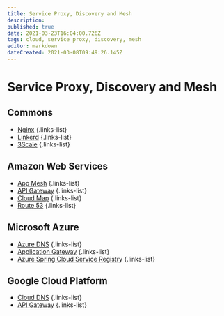 ```yaml
---
title: Service Proxy, Discovery and Mesh
description: 
published: true
date: 2021-03-23T16:04:00.726Z
tags: cloud, service proxy, discovery, mesh
editor: markdown
dateCreated: 2021-03-08T09:49:26.145Z
---
```


# Service Proxy, Discovery and Mesh

## Commons

- [Nginx](/training/cloud_and_devops/tbd)
{.links-list}
- [Linkerd](/training/cloud_and_devops/tbd)
{.links-list}
- [3Scale](/training/cloud_and_devops/service_proxy_discovery_mesh/3scale)
{.links-list}

## Amazon Web Services

- [App Mesh](/training/aws/app_mesh)
{.links-list}
- [API Gateway](/training/aws/api_gateway)
{.links-list}
- [Cloud Map](/training/aws/cloud_map)
{.links-list}
- [Route 53](/training/aws/route_53)
{.links-list}

## Microsoft Azure

- [Azure DNS](/training/azure/azure_dns)
{.links-list}
- [Application Gateway](/training/azure/applicaton_gateway)
{.links-list}
- [Azure Spring Cloud Service Registry](/training/azure/azure_spring_cloud_service_registry)
{.links-list}

## Google Cloud Platform

- [Cloud DNS](/training/gcp/cloud_dns)
{.links-list}
- [API Gateway](/training/gcp/api_gateway)
{.links-list}